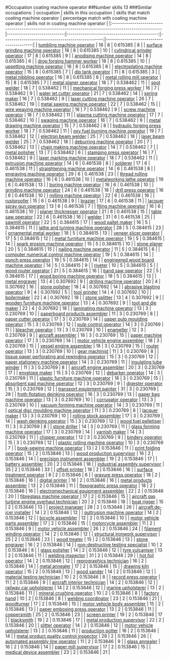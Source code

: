 #Occupation coating machine operator
##Number skills 13
###Similar occupations:
| occupation                                                                                            |   skills in this occupation |   skills that match coating machine operator |   percentage match with coating machine operator |   skills not in coating machine operator |
|:------------------------------------------------------------------------------------------------------|----------------------------:|---------------------------------------------:|-------------------------------------------------:|-----------------------------------------:|
| [tumbling machine operator](tumbling_machine_operator.md)                                             |                          16 |                                            8 |                                         0.615385 |                                        8 |
| [surface grinding machine operator](surface_grinding_machine_operator.md)                             |                          18 |                                            8 |                                         0.615385 |                                       10 |
| [cylindrical grinder operator](cylindrical_grinder_operator.md)                                       |                          17 |                                            8 |                                         0.615385 |                                        9 |
| [anodising machine operator](anodising_machine_operator.md)                                           |                          14 |                                            8 |                                         0.615385 |                                        6 |
| [drop forging hammer worker](drop_forging_hammer_worker.md)                                           |                          18 |                                            8 |                                         0.615385 |                                       10 |
| [upsetting machine operator](upsetting_machine_operator.md)                                           |                          16 |                                            8 |                                         0.615385 |                                        8 |
| [electroplating machine operator](electroplating_machine_operator.md)                                 |                          15 |                                            8 |                                         0.615385 |                                        7 |
| [dip tank operator](dip_tank_operator.md)                                                             |                          11 |                                            8 |                                         0.615385 |                                        3 |
| [metal nibbling operator](metal_nibbling_operator.md)                                                 |                          16 |                                            8 |                                         0.615385 |                                        8 |
| [metal rolling mill operator](metal_rolling_mill_operator.md)                                         |                          15 |                                            8 |                                         0.615385 |                                        7 |
| [metal planer operator](metal_planer_operator.md)                                                     |                          18 |                                            7 |                                         0.538462 |                                       11 |
| [spot welder](spot_welder.md)                                                                         |                          18 |                                            7 |                                         0.538462 |                                       11 |
| [mechanical forging press worker](mechanical_forging_press_worker.md)                                 |                          16 |                                            7 |                                         0.538462 |                                        9 |
| [water jet cutter operator](water_jet_cutter_operator.md)                                             |                          21 |                                            7 |                                         0.538462 |                                       14 |
| [spring maker](spring_maker.md)                                                                       |                          16 |                                            7 |                                         0.538462 |                                        9 |
| [laser cutting machine operator](laser_cutting_machine_operator.md)                                   |                          26 |                                            7 |                                         0.538462 |                                       19 |
| [metal sawing machine operator](metal_sawing_machine_operator.md)                                     |                          22 |                                            7 |                                         0.538462 |                                       15 |
| [wire weaving machine operator](wire_weaving_machine_operator.md)                                     |                          16 |                                            7 |                                         0.538462 |                                        9 |
| [screw machine operator](screw_machine_operator.md)                                                   |                          18 |                                            7 |                                         0.538462 |                                       11 |
| [plasma cutting machine operator](plasma_cutting_machine_operator.md)                                 |                          17 |                                            7 |                                         0.538462 |                                       10 |
| [swaging machine operator](swaging_machine_operator.md)                                               |                          16 |                                            7 |                                         0.538462 |                                        9 |
| [metal drawing machine operator](metal_drawing_machine_operator.md)                                   |                          15 |                                            7 |                                         0.538462 |                                        8 |
| [hydraulic forging press worker](hydraulic_forging_press_worker.md)                                   |                          18 |                                            7 |                                         0.538462 |                                       11 |
| [oxy fuel burning machine operator](oxy_fuel_burning_machine_operator.md)                             |                          19 |                                            7 |                                         0.538462 |                                       12 |
| [electron beam welder](electron_beam_welder.md)                                                       |                          25 |                                            7 |                                         0.538462 |                                       18 |
| [laser beam welder](laser_beam_welder.md)                                                             |                          25 |                                            7 |                                         0.538462 |                                       18 |
| [deburring machine operator](deburring_machine_operator.md)                                           |                          20 |                                            7 |                                         0.538462 |                                       13 |
| [chain making machine operator](chain_making_machine_operator.md)                                     |                          14 |                                            7 |                                         0.538462 |                                        7 |
| [metal polisher](metal_polisher.md)                                                                   |                          13 |                                            7 |                                         0.538462 |                                        6 |
| [stamping press operator](stamping_press_operator.md)                                                 |                          16 |                                            7 |                                         0.538462 |                                        9 |
| [laser marking machine operator](laser_marking_machine_operator.md)                                   |                          18 |                                            7 |                                         0.538462 |                                       11 |
| [extrusion machine operator](extrusion_machine_operator.md)                                           |                          14 |                                            6 |                                         0.461538 |                                        8 |
| [solderer](solderer.md)                                                                               |                          17 |                                            6 |                                         0.461538 |                                       11 |
| [straightening machine operator](straightening_machine_operator.md)                                   |                          14 |                                            6 |                                         0.461538 |                                        8 |
| [engraving machine operator](engraving_machine_operator.md)                                           |                          29 |                                            6 |                                         0.461538 |                                       23 |
| [thread rolling machine operator](thread_rolling_machine_operator.md)                                 |                          16 |                                            6 |                                         0.461538 |                                       10 |
| [metalworking lathe operator](metalworking_lathe_operator.md)                                         |                          19 |                                            6 |                                         0.461538 |                                       13 |
| [boring machine operator](boring_machine_operator.md)                                                 |                          16 |                                            6 |                                         0.461538 |                                       10 |
| [grinding machine operator](grinding_machine_operator.md)                                             |                          24 |                                            6 |                                         0.461538 |                                       18 |
| [drill press operator](drill_press_operator.md)                                                       |                          16 |                                            6 |                                         0.461538 |                                       10 |
| [milling machine operator](milling_machine_operator.md)                                               |                          22 |                                            6 |                                         0.461538 |                                       16 |
| [rustproofer](rustproofer.md)                                                                         |                          15 |                                            6 |                                         0.461538 |                                        9 |
| [brazier](brazier.md)                                                                                 |                          17 |                                            6 |                                         0.461538 |                                       11 |
| [lacquer spray gun operator](lacquer_spray_gun_operator.md)                                           |                          13 |                                            6 |                                         0.461538 |                                        7 |
| [filing machine operator](filing_machine_operator.md)                                                 |                          16 |                                            6 |                                         0.461538 |                                       10 |
| [planer thicknesser operator](planer_thicknesser_operator.md)                                         |                          21 |                                            6 |                                         0.461538 |                                       15 |
| [table saw operator](table_saw_operator.md)                                                           |                          22 |                                            6 |                                         0.461538 |                                       16 |
| [welder](welder.md)                                                                                   |                          31 |                                            6 |                                         0.461538 |                                       25 |
| [sawmill operator](sawmill_operator.md)                                                               |                          22 |                                            5 |                                         0.384615 |                                       17 |
| [wood pallet maker](wood_pallet_maker.md)                                                             |                          16 |                                            5 |                                         0.384615 |                                       11 |
| [lathe and turning machine operator](lathe_and_turning_machine_operator.md)                           |                          28 |                                            5 |                                         0.384615 |                                       23 |
| [ornamental metal worker](ornamental_metal_worker.md)                                                 |                          18 |                                            5 |                                         0.384615 |                                       13 |
| [veneer slicer operator](veneer_slicer_operator.md)                                                   |                          17 |                                            5 |                                         0.384615 |                                       12 |
| [metal furniture machine operator](metal_furniture_machine_operator.md)                               |                          19 |                                            5 |                                         0.384615 |                                       14 |
| [spark erosion machine operator](spark_erosion_machine_operator.md)                                   |                          15 |                                            5 |                                         0.384615 |                                       10 |
| [stone planer](stone_planer.md)                                                                       |                          20 |                                            5 |                                         0.384615 |                                       15 |
| [nailing machine operator](nailing_machine_operator.md)                                               |                          11 |                                            5 |                                         0.384615 |                                        6 |
| [computer numerical control machine operator](computer_numerical_control_machine_operator.md)         |                          19 |                                            5 |                                         0.384615 |                                       14 |
| [punch press operator](punch_press_operator.md)                                                       |                          19 |                                            5 |                                         0.384615 |                                       14 |
| [engineered wood board machine operator](engineered_wood_board_machine_operator.md)                   |                          14 |                                            5 |                                         0.384615 |                                        9 |
| [riveter](riveter.md)                                                                                 |                          10 |                                            5 |                                         0.384615 |                                        5 |
| [wood router operator](wood_router_operator.md)                                                       |                          21 |                                            5 |                                         0.384615 |                                       16 |
| [band saw operator](band_saw_operator.md)                                                             |                          22 |                                            5 |                                         0.384615 |                                       17 |
| [wood boring machine operator](wood_boring_machine_operator.md)                                       |                          18 |                                            5 |                                         0.384615 |                                       13 |
| [metal engraver](metal_engraver.md)                                                                   |                          13 |                                            4 |                                         0.307692 |                                        9 |
| [drilling machine operator](drilling_machine_operator.md)                                             |                          20 |                                            4 |                                         0.307692 |                                       16 |
| [stone polisher](stone_polisher.md)                                                                   |                          18 |                                            4 |                                         0.307692 |                                       14 |
| [abrasive blasting operator](abrasive_blasting_operator.md)                                           |                           9 |                                            4 |                                         0.307692 |                                        5 |
| [tool grinder](tool_grinder.md)                                                                       |                          14 |                                            4 |                                         0.307692 |                                       10 |
| [boilermaker](boilermaker.md)                                                                         |                          22 |                                            4 |                                         0.307692 |                                       18 |
| [stone splitter](stone_splitter.md)                                                                   |                          13 |                                            4 |                                         0.307692 |                                        9 |
| [wooden furniture machine operator](wooden_furniture_machine_operator.md)                             |                          13 |                                            4 |                                         0.307692 |                                        9 |
| [tool and die maker](tool_and_die_maker.md)                                                           |                          22 |                                            4 |                                         0.307692 |                                       18 |
| [laminating machine operator](laminating_machine_operator.md)                                         |                          13 |                                            3 |                                         0.230769 |                                       10 |
| [paperboard products assembler](paperboard_products_assembler.md)                                     |                          11 |                                            3 |                                         0.230769 |                                        8 |
| [paper cutter operator](paper_cutter_operator.md)                                                     |                          17 |                                            3 |                                         0.230769 |                                       14 |
| [paper pulp moulding operator](paper_pulp_moulding_operator.md)                                       |                          15 |                                            3 |                                         0.230769 |                                       12 |
| [pulp control operator](pulp_control_operator.md)                                                     |                          14 |                                            3 |                                         0.230769 |                                       11 |
| [bleacher operator](bleacher_operator.md)                                                             |                          13 |                                            3 |                                         0.230769 |                                       10 |
| [enameller](enameller.md)                                                                             |                          12 |                                            3 |                                         0.230769 |                                        9 |
| [aircraft assembler](aircraft_assembler.md)                                                           |                          18 |                                            3 |                                         0.230769 |                                       15 |
| [paper machine operator](paper_machine_operator.md)                                                   |                          17 |                                            3 |                                         0.230769 |                                       14 |
| [motor vehicle engine assembler](motor_vehicle_engine_assembler.md)                                   |                          18 |                                            3 |                                         0.230769 |                                       15 |
| [vessel engine assembler](vessel_engine_assembler.md)                                                 |                          18 |                                            3 |                                         0.230769 |                                       15 |
| [router operator](router_operator.md)                                                                 |                          13 |                                            3 |                                         0.230769 |                                       10 |
| [gear machinist](gear_machinist.md)                                                                   |                          11 |                                            3 |                                         0.230769 |                                        8 |
| [tissue paper perforating and rewinding operator](tissue_paper_perforating_and_rewinding_operator.md) |                          15 |                                            3 |                                         0.230769 |                                       12 |
| [paper stationery machine operator](paper_stationery_machine_operator.md)                             |                          14 |                                            3 |                                         0.230769 |                                       11 |
| [insulating tube winder](insulating_tube_winder.md)                                                   |                          11 |                                            3 |                                         0.230769 |                                        8 |
| [aircraft engine assembler](aircraft_engine_assembler.md)                                             |                          20 |                                            3 |                                         0.230769 |                                       17 |
| [envelope maker](envelope_maker.md)                                                                   |                          15 |                                            3 |                                         0.230769 |                                       12 |
| [debarker operator](debarker_operator.md)                                                             |                          14 |                                            3 |                                         0.230769 |                                       11 |
| [plastic furniture machine operator](plastic_furniture_machine_operator.md)                           |                          18 |                                            3 |                                         0.230769 |                                       15 |
| [absorbent pad machine operator](absorbent_pad_machine_operator.md)                                   |                          12 |                                            3 |                                         0.230769 |                                        9 |
| [digester operator](digester_operator.md)                                                             |                          15 |                                            3 |                                         0.230769 |                                       12 |
| [transport equipment painter](transport_equipment_painter.md)                                         |                          31 |                                            3 |                                         0.230769 |                                       28 |
| [froth flotation deinking operator](froth_flotation_deinking_operator.md)                             |                          16 |                                            3 |                                         0.230769 |                                       13 |
| [paper bag machine operator](paper_bag_machine_operator.md)                                           |                          13 |                                            3 |                                         0.230769 |                                       10 |
| [corrugator operator](corrugator_operator.md)                                                         |                          13 |                                            3 |                                         0.230769 |                                       10 |
| [vacuum forming machine operator](vacuum_forming_machine_operator.md)                                 |                          14 |                                            3 |                                         0.230769 |                                       11 |
| [optical disc moulding machine operator](optical_disc_moulding_machine_operator.md)                   |                          11 |                                            3 |                                         0.230769 |                                        8 |
| [lacquer maker](lacquer_maker.md)                                                                     |                          13 |                                            3 |                                         0.230769 |                                       10 |
| [rolling stock assembler](rolling_stock_assembler.md)                                                 |                          17 |                                            3 |                                         0.230769 |                                       14 |
| [wash deinking operator](wash_deinking_operator.md)                                                   |                          15 |                                            3 |                                         0.230769 |                                       12 |
| [wood fuel pelletiser](wood_fuel_pelletiser.md)                                                       |                          11 |                                            3 |                                         0.230769 |                                        8 |
| [stone driller](stone_driller.md)                                                                     |                          14 |                                            3 |                                         0.230769 |                                       11 |
| [glass forming machine operator](glass_forming_machine_operator.md)                                   |                          17 |                                            3 |                                         0.230769 |                                       14 |
| [varnish maker](varnish_maker.md)                                                                     |                          14 |                                            3 |                                         0.230769 |                                       11 |
| [chipper operator](chipper_operator.md)                                                               |                          12 |                                            3 |                                         0.230769 |                                        9 |
| [bindery operator](bindery_operator.md)                                                               |                          15 |                                            3 |                                         0.230769 |                                       12 |
| [plastic rolling machine operator](plastic_rolling_machine_operator.md)                               |                          10 |                                            3 |                                         0.230769 |                                        7 |
| [book-sewing machine operator](book-sewing_machine_operator.md)                                       |                          13 |                                            2 |                                         0.153846 |                                       11 |
| [print folding operator](print_folding_operator.md)                                                   |                          15 |                                            2 |                                         0.153846 |                                       13 |
| [wood production supervisor](wood_production_supervisor.md)                                           |                          16 |                                            2 |                                         0.153846 |                                       14 |
| [precision instrument assembler](precision_instrument_assembler.md)                                   |                          19 |                                            2 |                                         0.153846 |                                       17 |
| [battery assembler](battery_assembler.md)                                                             |                          20 |                                            2 |                                         0.153846 |                                       18 |
| [industrial assembly supervisor](industrial_assembly_supervisor.md)                                   |                          35 |                                            2 |                                         0.153846 |                                       33 |
| [offset printer](offset_printer.md)                                                                   |                          18 |                                            2 |                                         0.153846 |                                       16 |
| [surface treatment operator](surface_treatment_operator.md)                                           |                           8 |                                            2 |                                         0.153846 |                                        6 |
| [gravure press operator](gravure_press_operator.md)                                                   |                          18 |                                            2 |                                         0.153846 |                                       16 |
| [digital printer](digital_printer.md)                                                                 |                          18 |                                            2 |                                         0.153846 |                                       16 |
| [metal products assembler](metal_products_assembler.md)                                               |                          13 |                                            2 |                                         0.153846 |                                       11 |
| [flexographic press operator](flexographic_press_operator.md)                                         |                          18 |                                            2 |                                         0.153846 |                                       16 |
| [electromechanical equipment assembler](electromechanical_equipment_assembler.md)                     |                          22 |                                            2 |                                         0.153846 |                                       20 |
| [fibreglass machine operator](fibreglass_machine_operator.md)                                         |                          17 |                                            2 |                                         0.153846 |                                       15 |
| [aircraft gas turbine engine overhaul technician](aircraft_gas_turbine_engine_overhaul_technician.md) |                          20 |                                            2 |                                         0.153846 |                                       18 |
| [boat rigger](boat_rigger.md)                                                                         |                          15 |                                            2 |                                         0.153846 |                                       13 |
| [project manager](project_manager.md)                                                                 |                          28 |                                            2 |                                         0.153846 |                                       26 |
| [aircraft de-icer installer](aircraft_de-icer_installer.md)                                           |                          14 |                                            2 |                                         0.153846 |                                       12 |
| [pultrusion machine operator](pultrusion_machine_operator.md)                                         |                          14 |                                            2 |                                         0.153846 |                                       12 |
| [bicycle assembler](bicycle_assembler.md)                                                             |                          12 |                                            2 |                                         0.153846 |                                       10 |
| [motor vehicle parts assembler](motor_vehicle_parts_assembler.md)                                     |                          17 |                                            2 |                                         0.153846 |                                       15 |
| [motorcycle assembler](motorcycle_assembler.md)                                                       |                          11 |                                            2 |                                         0.153846 |                                        9 |
| [motor vehicle assembler](motor_vehicle_assembler.md)                                                 |                          26 |                                            2 |                                         0.153846 |                                       24 |
| [filament winding operator](filament_winding_operator.md)                                             |                          14 |                                            2 |                                         0.153846 |                                       12 |
| [structural ironwork supervisor](structural_ironwork_supervisor.md)                                   |                          25 |                                            2 |                                         0.153846 |                                       23 |
| [wood treater](wood_treater.md)                                                                       |                          15 |                                            2 |                                         0.153846 |                                       13 |
| [stone engraver](stone_engraver.md)                                                                   |                          16 |                                            2 |                                         0.153846 |                                       14 |
| [non-destructive testing specialist](non-destructive_testing_specialist.md)                           |                          10 |                                            2 |                                         0.153846 |                                        8 |
| [glass polisher](glass_polisher.md)                                                                   |                          14 |                                            2 |                                         0.153846 |                                       12 |
| [tyre vulcaniser](tyre_vulcaniser.md)                                                                 |                          13 |                                            2 |                                         0.153846 |                                       11 |
| [welding inspector](welding_inspector.md)                                                             |                          31 |                                            2 |                                         0.153846 |                                       29 |
| [hot foil operator](hot_foil_operator.md)                                                             |                          14 |                                            2 |                                         0.153846 |                                       12 |
| [reprographics technician](reprographics_technician.md)                                               |                          16 |                                            2 |                                         0.153846 |                                       14 |
| [metal annealer](metal_annealer.md)                                                                   |                          17 |                                            2 |                                         0.153846 |                                       15 |
| [drawing kiln operator](drawing_kiln_operator.md)                                                     |                          15 |                                            2 |                                         0.153846 |                                       13 |
| [wood sander](wood_sander.md)                                                                         |                          14 |                                            2 |                                         0.153846 |                                       12 |
| [material testing technician](material_testing_technician.md)                                         |                          10 |                                            2 |                                         0.153846 |                                        8 |
| [record press operator](record_press_operator.md)                                                     |                          11 |                                            2 |                                         0.153846 |                                        9 |
| [aircraft interior technician](aircraft_interior_technician.md)                                       |                          14 |                                            2 |                                         0.153846 |                                       12 |
| [railway car upholsterer](railway_car_upholsterer.md)                                                 |                          14 |                                            2 |                                         0.153846 |                                       12 |
| [marine upholsterer](marine_upholsterer.md)                                                           |                          13 |                                            2 |                                         0.153846 |                                       11 |
| [mineral crushing operator](mineral_crushing_operator.md)                                             |                          10 |                                            2 |                                         0.153846 |                                        8 |
| [factory hand](factory_hand.md)                                                                       |                          10 |                                            2 |                                         0.153846 |                                        8 |
| [welding coordinator](welding_coordinator.md)                                                         |                          23 |                                            2 |                                         0.153846 |                                       21 |
| [woodturner](woodturner.md)                                                                           |                          17 |                                            2 |                                         0.153846 |                                       15 |
| [motor vehicle body assembler](motor_vehicle_body_assembler.md)                                       |                          15 |                                            2 |                                         0.153846 |                                       13 |
| [paper embosing press operator](paper_embosing_press_operator.md)                                     |                          13 |                                            2 |                                         0.153846 |                                       11 |
| [coppersmith](coppersmith.md)                                                                         |                          25 |                                            2 |                                         0.153846 |                                       23 |
| [screen printer](screen_printer.md)                                                                   |                          19 |                                            2 |                                         0.153846 |                                       17 |
| [blacksmith](blacksmith.md)                                                                           |                          19 |                                            2 |                                         0.153846 |                                       17 |
| [metal production supervisor](metal_production_supervisor.md)                                         |                          22 |                                            2 |                                         0.153846 |                                       20 |
| [slitter operator](slitter_operator.md)                                                               |                          14 |                                            2 |                                         0.153846 |                                       12 |
| [motor vehicle upholsterer](motor_vehicle_upholsterer.md)                                             |                          13 |                                            2 |                                         0.153846 |                                       11 |
| [production potter](production_potter.md)                                                             |                          16 |                                            2 |                                         0.153846 |                                       14 |
| [metal product quality control inspector](metal_product_quality_control_inspector.md)                 |                          28 |                                            2 |                                         0.153846 |                                       26 |
| [automated assembly line operator](automated_assembly_line_operator.md)                               |                          11 |                                            2 |                                         0.153846 |                                        9 |
| [glass annealer](glass_annealer.md)                                                                   |                          16 |                                            2 |                                         0.153846 |                                       14 |
| [paper mill supervisor](paper_mill_supervisor.md)                                                     |                          17 |                                            2 |                                         0.153846 |                                       15 |
| [medical device assembler](medical_device_assembler.md)                                               |                          23 |                                            2 |                                         0.153846 |                                       21 |

